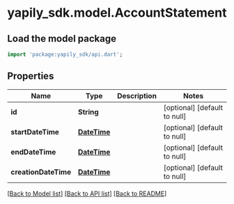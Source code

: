 # yapily_sdk.model.AccountStatement

## Load the model package
```dart
import 'package:yapily_sdk/api.dart';
```

## Properties
Name | Type | Description | Notes
------------ | ------------- | ------------- | -------------
**id** | **String** |  | [optional] [default to null]
**startDateTime** | [**DateTime**](DateTime.md) |  | [optional] [default to null]
**endDateTime** | [**DateTime**](DateTime.md) |  | [optional] [default to null]
**creationDateTime** | [**DateTime**](DateTime.md) |  | [optional] [default to null]

[[Back to Model list]](../README.md#documentation-for-models) [[Back to API list]](../README.md#documentation-for-api-endpoints) [[Back to README]](../README.md)


